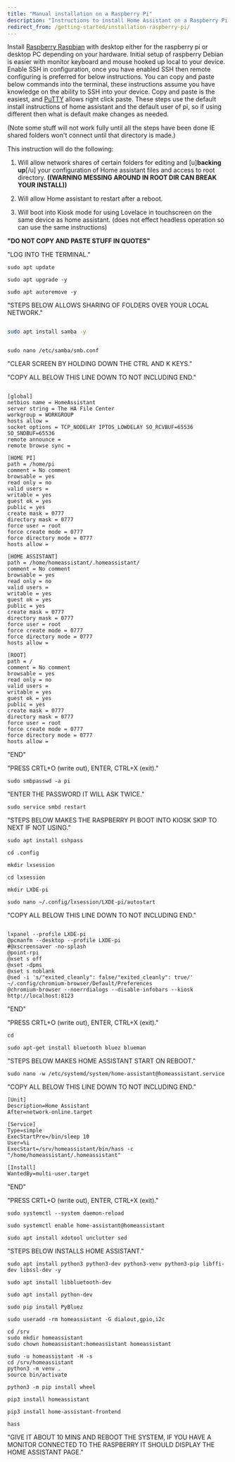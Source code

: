 ```yaml
---
title: "Manual installation on a Raspberry Pi"
description: "Instructions to install Home Assistant on a Raspberry Pi running Raspbian Lite."
redirect_from: /getting-started/installation-raspberry-pi/
---
```

Install [Raspberry Raspbian](https://www.raspberrypi.org/downloads/) with desktop either for the raspberry pi or desktop PC depending on your hardware.
Initial setup of raspberry Debian is easier with monitor keyboard and mouse hooked up local to your device.
Enable SSH in configuration, once you have enabled SSH then remote configuring is preferred for below instructions. 
You can copy and paste below commands into the terminal, these instructions assume you have knowledge on the ability to SSH into your device.
Copy and paste is the easiest, and [PuTTY](https://www.chiark.greenend.org.uk/~sgtatham/putty/latest.html) allows right click paste.
These steps use the default install instructions of home assistant and the default user of pi, so if using different then what is default make changes as needed.

(Note some stuff will not work fully until all the steps have been done IE shared folders won't connect until that directory is made.)  

This instruction will do the following:

1. Will allow network shares of certain folders for editing and [u]**backing up**[/u] your configuration of Home assistant files and access to root directory.
 **((WARNING MESSING AROUND IN ROOT DIR CAN BREAK YOUR INSTALL))**

2. Will allow Home assistant to restart after a reboot.

3. Will boot into Kiosk mode for using Lovelace in touchscreen on the same device as home assistant. 
(does not effect headless operation so can use the same instructions)

**"DO NOT COPY AND PASTE STUFF IN QUOTES"**

"LOG INTO THE TERMINAL."

</div>


```
sudo apt update

sudo apt upgrade -y

sudo apt autoremove -y

```

"STEPS BELOW ALLOWS SHARING OF FOLDERS OVER YOUR LOCAL NETWORK."

```bash

sudo apt install samba -y

```
```

sudo nano /etc/samba/smb.conf

```
"CLEAR SCREEN BY HOLDING DOWN THE CTRL AND K KEYS."

"COPY ALL BELOW THIS LINE DOWN TO NOT INCLUDING END."

```

[global]
netbios name = HomeAssistant
server string = The HA File Center
workgroup = WORKGROUP
hosts allow =
socket options = TCP_NODELAY IPTOS_LOWDELAY SO_RCVBUF=65536 SO_SNDBUF=65536
remote announce =
remote browse sync =

[HOME PI]
path = /home/pi
comment = No comment
browsable = yes
read only = no
valid users =
writable = yes
guest ok = yes
public = yes
create mask = 0777
directory mask = 0777
force user = root
force create mode = 0777
force directory mode = 0777
hosts allow =

[HOME ASSISTANT]
path = /home/homeassistant/.homeassistant/
comment = No comment
browsable = yes
read only = no
valid users =
writable = yes
guest ok = yes
public = yes
create mask = 0777
directory mask = 0777
force user = root
force create mode = 0777
force directory mode = 0777
hosts allow =

[ROOT]
path = /
comment = No comment
browsable = yes
read only = no
valid users =
writable = yes
guest ok = yes
public = yes
create mask = 0777
directory mask = 0777
force user = root
force create mode = 0777
force directory mode = 0777
hosts allow =
```

"END"

"PRESS CRTL+O (write out), ENTER, CTRL+X (exit)."

```
sudo smbpasswd -a pi

```
"ENTER THE PASSWORD IT WILL ASK TWICE."
```
sudo service smbd restart

```
"STEPS BELOW MAKES THE RASPBERRY PI BOOT INTO KIOSK SKIP TO NEXT IF NOT USING."
```
sudo apt install sshpass

```
```
cd .config

mkdir lxsession

cd lxsession

mkdir LXDE-pi

sudo nano ~/.config/lxsession/LXDE-pi/autostart

```
"COPY ALL BELOW THIS LINE DOWN TO NOT INCLUDING END."

```

lxpanel --profile LXDE-pi
@pcmanfm --desktop --profile LXDE-pi
#@xscreensaver -no-splash
@point-rpi
@xset s off
@xset -dpms
@xset s noblank
@sed -i 's/"exited_cleanly": false/"exited_cleanly": true/' ~/.config/chromium-browser/Default/Preferences
@chromium-browser --noerrdialogs --disable-infobars --kiosk http://localhost:8123
```

"END"

"PRESS CRTL+O (write out), ENTER, CTRL+X (exit)."
```
cd

sudo apt-get install bluetooth bluez blueman

```
"STEPS BELOW MAKES HOME ASSISTANT START ON REBOOT."
```
sudo nano -w /etc/systemd/system/home-assistant@homeassistant.service

```
"COPY ALL BELOW THIS LINE DOWN TO NOT INCLUDING END."
```
[Unit]
Description=Home Assistant
After=network-online.target

[Service]
Type=simple
ExecStartPre=/bin/sleep 10
User=%i
ExecStart=/srv/homeassistant/bin/hass -c "/home/homeassistant/.homeassistant"

[Install]
WantedBy=multi-user.target
```

"END"

"PRESS CRTL+O (write out), ENTER, CTRL+X (exit)."
```
sudo systemctl --system daemon-reload

sudo systemctl enable home-assistant@homeassistant

```
```
sudo apt install xdotool unclutter sed

```
"STEPS BELOW INSTALLS HOME ASSISTANT."
```
sudo apt install python3 python3-dev python3-venv python3-pip libffi-dev libssl-dev -y

```
```
sudo apt install libbluetooth-dev

```
```
sudo apt install python-dev

sudo pip install PyBluez

```
```
sudo useradd -rm homeassistant -G dialout,gpio,i2c

cd /srv
sudo mkdir homeassistant
sudo chown homeassistant:homeassistant homeassistant

sudo -u homeassistant -H -s
cd /srv/homeassistant
python3 -m venv .
source bin/activate

python3 -m pip install wheel

pip3 install homeassistant

pip3 install home-assistant-frontend

hass

```
</div>
"GIVE IT ABOUT 10 MINS AND REBOOT THE SYSTEM, IF YOU HAVE A MONITOR CONNECTED TO THE RASPBERRY IT SHOULD DISPLAY THE HOME ASSISTANT PAGE."
